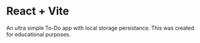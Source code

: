 # React + Vite

An ultra simple To-Do app with local storage persistance. This was created for educational purposes.
